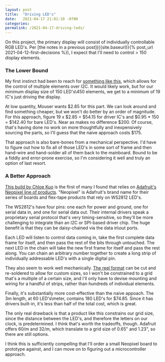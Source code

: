 ```yaml
---
layout: post
title:  "Driving LED's"
date:   2021-04-17 21:01:10 -0700
categories:
permalink: /2021-04-17-driving-leds/
---
```

On this project, the primary display will consist of individually controllable RGB LED's. Per [the notes in a previous post]({{site.baseurl}}{% post_url 2021-04-12-first-decisions %}), I expect that I'll need to control > 150 display elements.

### The Lower Bound
My first instinct had been to reach for [something like this](https://www.mouser.com/new/nxp-semiconductors/nxp-pca9956b-driver/), which allows for the control of multiple elements over I2C. It would likely work, but for our minimum display size of 150 LED's\450 elements, we get to a minimum of 19 IC's just driving the display.

At low quantity, Mouser wants $2.85 for this part. We can look around and find something cheaper, but we won't do better by an order of magnitude. For this approach, figure 19 x $2.85 = $54.15 for driver IC's and $0.95 * 150 = $142.40 for bare LED's. Near as makes no difference $200. Of course, that's having done no work on more thoughtfully and inexpensively sourcing the parts, so I'll guess that the naive approach costs $175.

That approach is also bare-bones from a mechanical perspective. I'd have to figure out how to fix all of those LED's in some sort of frame and then hand-wire and hand-solder all of them back to the mainboard. Bound to be a fiddly and error-prone exercise, so I'm considering it well and truly an option of last resort.

### A Better Approach
[This build by Chloe Kuo](https://www.youtube.com/watch?v=SXYwSN6mX_Q) is the first of many I found that relies on [Adafruit's Neopixel line of products](https://www.adafruit.com/index.php?main_page=category&cPath=168&gclid=Cj0KCQjw6-SDBhCMARIsAGbI7Ug89EFew8ob_vperXs_FeVsjbVweQATGDkeiFyJ05-7DyPj8BzE2DkaAvufEALw_wcB). "Neopixel" is Adafruit's brand name for their series of boards and flex-tape products that rely on WS2812 LED's.

The WS2812's have four pins: one each for power and ground, one for serial data in, and one for serial data out. Their internal drivers speak a proprietary serial protocol that's very timing-sensitive, so they'll be more challenging to integrate than an I2C or SPI-based driver chip. The huge benefit is that they can be daisy-chained via the data in\out ports.

Each LED will listen to control data coming in, take the first complete data frame for itself, and then pass the rest of the bits through untouched. The next LED in the chain will take the new first frame for itself and pass the rest along. You can chain an arbitrary number together to create a long strip of individually addressable LED's with a single digital pin.

They also seem to work well mechanically. [The reel format](https://www.adafruit.com/product/1461) can be cut and re-soldered to allow for custom sizes, so I won't be constrained to a grid that's a multiple of a certain size, and I'll only have to devise mounting and wiring for a handful of strips, rather than hundreds of individual elements.

Finally, it's substantially more cost-effective than the naive appoach. The 3m length, at 60 LED's\meter, contains 180 LED's for $74.85. Since it has drivers built-in, it's less than half of the total cost, which is great.

The only real drawback is that a product like this constrains our grid size, since the distance between the LED's, and therefore the letters on our clock, is predetermined. I think that's worth the tradeoffs, though. Adafruit offers 60/m and 32/m, which translate to a grid size of 0.65" and 1.23", so there are still options.

I think this is sufficiently compelling that I'll order a small Neopixel board to prototype against, and I can move on to figuring out a microcontroller approach.
